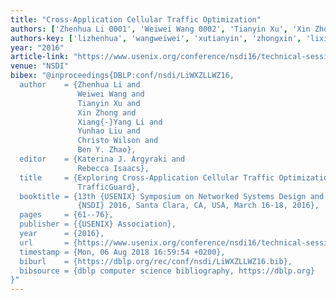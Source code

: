 ```yaml
---
title: "Cross-Application Cellular Traffic Optimization"
authors: ['Zhenhua Li 0001', 'Weiwei Wang 0002', 'Tianyin Xu', 'Xin Zhong', 'Xiang-Yang Li 0001', 'Yunhao Liu', 'Christo Wilson', 'Ben Y. Zhao']
authors-key: ['lizhenhua', 'wangweiwei', 'xutianyin', 'zhongxin', 'lixiangyang', 'liuyunhao', 'wilsonchristo', 'y.ben']
year: "2016"
article-link: "https://www.usenix.org/conference/nsdi16/technical-sessions/presentation/li-zhenhua"
venue: "NSDI"
bibex: "@inproceedings{DBLP:conf/nsdi/LiWXZLLWZ16,
  author    = {Zhenhua Li and
               Weiwei Wang and
               Tianyin Xu and
               Xin Zhong and
               Xiang{-}Yang Li and
               Yunhao Liu and
               Christo Wilson and
               Ben Y. Zhao},
  editor    = {Katerina J. Argyraki and
               Rebecca Isaacs},
  title     = {Exploring Cross-Application Cellular Traffic Optimization with Baidu
               TrafficGuard},
  booktitle = {13th {USENIX} Symposium on Networked Systems Design and Implementation,
               {NSDI} 2016, Santa Clara, CA, USA, March 16-18, 2016},
  pages     = {61--76},
  publisher = {{USENIX} Association},
  year      = {2016},
  url       = {https://www.usenix.org/conference/nsdi16/technical-sessions/presentation/li-zhenhua},
  timestamp = {Mon, 06 Aug 2018 16:59:54 +0200},
  biburl    = {https://dblp.org/rec/conf/nsdi/LiWXZLLWZ16.bib},
  bibsource = {dblp computer science bibliography, https://dblp.org}
}"
---
```

